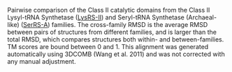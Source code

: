 Pairwise comparison of the Class II catalytic domains from the Class II Lysyl-tRNA Synthetase (<a href='/class2/lys'>LysRS-II</a>) and Seryl-tRNA Synthetase (Archaeal-like) (<a href='/class2/ser2'>SerRS-A</a>) families. 
	The cross-family RMSD is the average RMSD between pairs of structures from different families, and is
	 larger than the total RMSD, which compares structures both within- and between-families. TM scores are bound between 0 and 1. 
	 This alignment was generated automatically using 3DCOMB (Wang et al. 2011) and was not corrected with any manual adjustment.
